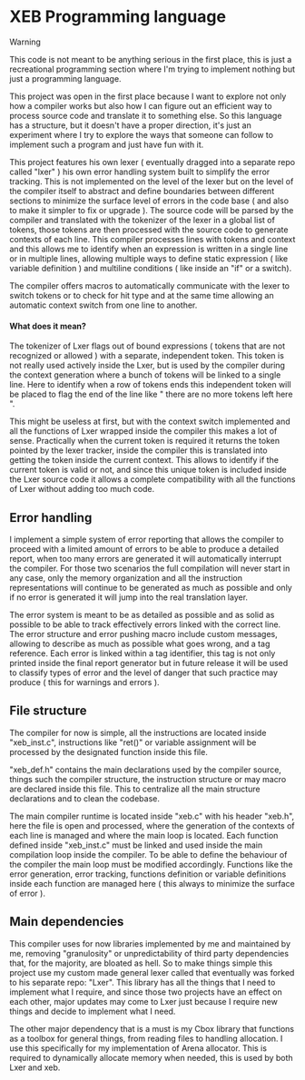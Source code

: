 # XEB Programming language 


> [!WARNING]
> This code is not meant to be anything serious in the first place, this is just a recreational programming section where I'm trying to implement nothing but just a programming language. 



This project was open in the first place because I want to explore not only how a compiler works but also how I can figure out an efficient way to process source code and translate it to something else. So this language has a structure, but it doesn't have a proper direction, it's just an experiment where I try to explore the ways that someone can follow to implement such a program and just have fun with it.


This project features his own lexer ( eventually dragged into a separate repo called "lxer" ) his own error handling system 
built to simplify the error tracking. This is not implemented on the level of the lexer but on the level of the compiler itself to abstract and define boundaries between different sections to minimize the surface level of errors in the code base ( and also to make it simpler to fix or upgrade ). 
The source code will be parsed by the compiler and translated with the tokenizer of the lexer in a global list of tokens, those tokens are then processed with the source code to generate contexts of each line. This compiler processes lines with tokens and context and this allows me to identify when an expression is written in a single line or in multiple lines, allowing multiple ways to define static expression ( like variable definition ) and multiline conditions ( like inside an "if" or a switch).


The compiler offers macros to automatically communicate with the lexer to switch tokens or to check for hit type and at the same time allowing an automatic context switch from one line to another. 


#### What does it mean? 


The tokenizer of Lxer flags out of bound expressions ( tokens that are not recognized or allowed ) with a separate, independent token. This token is not really used actively inside the Lxer, but is used by the compiler during the context generation where a bunch of tokens will be linked to a single line. Here to identify when a row of tokens ends this independent token will be placed to flag the end of the line like " there are no more tokens left here ". 

This might be useless at first, but with the context switch implemented and all the functions of Lxer wrapped inside the compiler this makes a lot of sense. Practically when the current token is required it returns the token pointed by the lexer tracker, inside the compiler this is translated into getting the token inside the current context.
This allows to identify if the current token is valid or not, and since this unique token is included inside the Lxer source code it allows a complete compatibility with all the functions of Lxer without adding too much code.


## Error handling 

I implement a simple system of error reporting that allows the compiler to proceed with a limited amount of errors to be able to produce a detailed report, when too many errors are generated it will automatically interrupt the compiler. 
For those two scenarios the full compilation will never start in any case, only the memory organization and all the instruction representations will continue to be generated as much as possible and only if no error is generated it will jump into the real translation layer. 


The error system is meant to be as detailed as possible and as solid as possible to be able to track effectively errors linked with the correct line. The error structure and error pushing macro include custom messages, allowing to describe as much as possible what goes wrong, and a tag reference. 
Each error is linked within a tag identifier, this tag is not only printed inside the final report generator but in future release it will be used to classify types of error and the level of danger that such practice may produce ( this for warnings and errors ).


## File structure 

The compiler for now is simple, all the instructions are located inside "xeb_inst.c", instructions like "ret()" or variable assignment will be processed by the designated function inside this file. 

"xeb_def.h" contains the main declarations used by the compiler source, things such the compiler structure, the instruction structure or may macro are declared inside this file. This to centralize all the main structure declarations and to clean the codebase.

The main compiler runtime is located inside "xeb.c" with his header "xeb.h", here the file is open and processed, where the generation of the contexts of each line is managed and where the main loop is located. Each function defined inside "xeb_inst.c" must be linked and used inside the main compilation loop inside the compiler. To be able to define the behaviour of the 
compiler the main loop must be modified accordingly. Functions like the error generation, error tracking, functions definition or variable definitions inside each function are managed here ( this always to minimize the surface of error ).


## Main dependencies 

This compiler uses for now libraries implemented by me and maintained by me, removing "granulosity" or unpredictability of third party dependencies that, for the majority, are bloated as hell. So to make things simple this project use my custom made 
general lexer called that eventually was forked to his separate repo: "Lxer". This library has all the things that I need 
to implement what I require, and since those two projects have an effect on each other, major updates may come to Lxer just because I require new things and decide to implement what I need.

The other major dependency that is a must is my Cbox library that functions as a toolbox for general things, from reading files to handling allocation. I use this specifically for my implementation of Arena allocator. This is required to dynamically allocate memory when needed, this is used by both Lxer and xeb.
